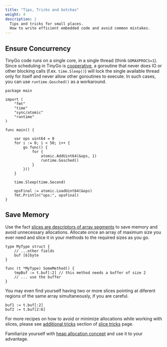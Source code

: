 ```yaml
---
title: "Tips, Tricks and Gotchas"
weight: 4
description: |
  Tips and tricks for small places.
  How to write efficient embedded code and avoid common mistakes.
---
```


## Ensure Concurrency

TinyGo code runs on a single core, in a single thread (think `GOMAXPROCS=1`).
Since scheduling in TinyGo is [cooperative](https://en.wikipedia.org/wiki/Cooperative_multitasking), a goroutine that never does IO or other blocking calls (f.ex. `time.Sleep()`) will lock the single available thread only for itself and never allow other goroutines to execute. In such cases, you can use `runtime.Gosched()` as a workaround.

```
package main

import (
    "fmt"
    "time"
    "sync/atomic"
    "runtime"
)

func main() {

    var ops uint64 = 0
    for i := 0; i < 50; i++ {
        go func() {
            for {
                atomic.AddUint64(&ops, 1)
                runtime.Gosched()
            }
        }()
    }

    time.Sleep(time.Second)

    opsFinal := atomic.LoadUint64(&ops)
    fmt.Println("ops:", opsFinal)
}
```

## Save Memory

Use the fact [slices are descriptors of array segments](https://go.dev/blog/slices-intro#slice-internals) to save memory and avoid unnecessary allocations.
Allocate once an array of maximum size you ever need and slice it in your methods to the required sizes as you go.

```
type MyType struct {
    // ...other fields
    buf [6]byte
}

func (t *MyType) SomeMethod() {
    tmpBuf := t.buf[:2] // this method needs a buffer of size 2
    // ... use the buffer
}
```

You may even find yourself having two or more slices pointing at diferent regions of the same array simultaneously, if you are careful.

```
buf1 := t.buf[:2]
buf2 := t.buf[2:6]
```

For more recipes on how to avoid or minimize allocations while working with slices, please see [additional tricks](https://github.com/golang/go/wiki/SliceTricks#additional-tricks) section of [slice tricks](https://github.com/golang/go/wiki/SliceTricks) page.

Familiarize yourself with [heap allocation concept](../../concepts/compiler-internals/heap-allocation/) and use it to your advantage.
